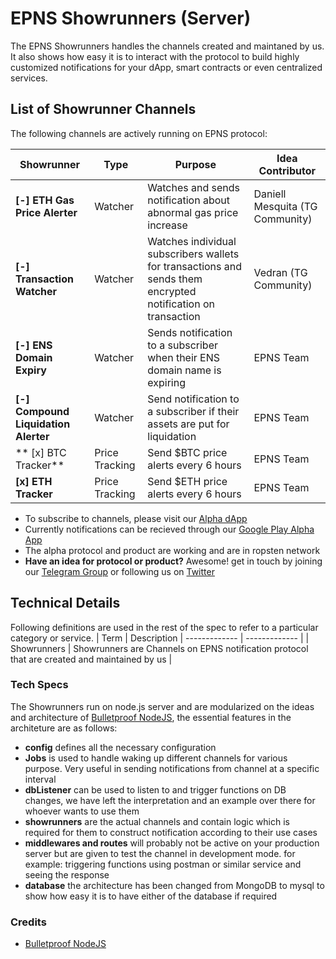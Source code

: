 # EPNS Showrunners (Server)
The EPNS Showrunners handles the channels created and maintaned by us. It also shows how easy it is to interact with the protocol to build highly customized notifications for your dApp, smart contracts or even centralized services.

## List of Showrunner Channels
The following channels are actively running on EPNS protocol:

| Showrunner | Type | Purpose | Idea Contributor |
| ------------- | ------------- | ------------- | ------------- |
| **[-] ETH Gas Price Alerter** | Watcher | Watches and sends notification about abnormal gas price increase | Daniell Mesquita (TG Community) |
| **[-] Transaction Watcher** | Watcher | Watches individual subscribers wallets for transactions and sends them encrypted notification on transaction | Vedran (TG Community) |
| **[-] ENS Domain Expiry** | Watcher | Sends notification to a subscriber when their ENS domain name is expiring | EPNS Team |
| **[-] Compound Liquidation Alerter** | Watcher | Send notification to a subscriber if their assets are put for liquidation | EPNS Team |
| ** [x] BTC Tracker** | Price Tracking | Send $BTC price alerts every 6 hours | EPNS Team |
| **[x] ETH Tracker** | Price Tracking | Send $ETH price alerts every 6 hours | EPNS Team |

- To subscribe to channels, please visit our [Alpha dApp](https://app.epns.io)
- Currently notifications can be recieved through our [Google Play Alpha App](https://play.google.com/store/apps/details?id=io.epns.epns)
- The alpha protocol and product are working and are in ropsten network
- **Have an idea for protocol or product?** Awesome! get in touch by joining our [Telegram Group](https://t.me/epnsproject) or following us on [Twitter](https://twitter.com/epnsproject)

## Technical Details
Following definitions are used in the rest of the spec to refer to a particular category or service.
| Term  | Description
| ------------- | ------------- |
| Showrunners | Showrunners are Channels on EPNS notification protocol that are created and maintained by us |

### Tech Specs
The Showrunners run on node.js server and are modularized on the ideas and architecture of [Bulletproof NodeJS](https://github.com/santiq/bulletproof-nodejs), the essential features in the architeture are as follows:
- **config** defines all the necessary configuration
- **Jobs** is used to handle waking up different channels for various purpose. Very useful in sending notifications from channel at a specific interval
- **dbListener** can be used to listen to and trigger functions on DB changes, we have left the interpretation and an example over there for whoever wants to use them
- **showrunners** are the actual channels and contain logic which is required for them to construct notification according to their use cases
- **middlewares and routes** will probably not be active on your production server but are given to test the channel in development mode. for example: triggering functions using postman or similar service and seeing the response
- **database** the architecture has been changed from MongoDB to mysql to show how easy it is to have either of the database if required

### Credits
- [Bulletproof NodeJS](https://github.com/santiq/bulletproof-nodejs)
